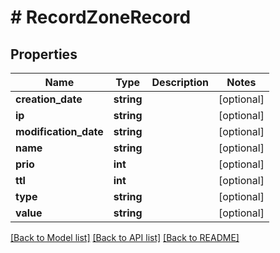 # # RecordZoneRecord

## Properties

Name | Type | Description | Notes
------------ | ------------- | ------------- | -------------
**creation_date** | **string** |  | [optional]
**ip** | **string** |  | [optional]
**modification_date** | **string** |  | [optional]
**name** | **string** |  | [optional]
**prio** | **int** |  | [optional]
**ttl** | **int** |  | [optional]
**type** | **string** |  | [optional]
**value** | **string** |  | [optional]

[[Back to Model list]](../../README.md#models) [[Back to API list]](../../README.md#endpoints) [[Back to README]](../../README.md)
